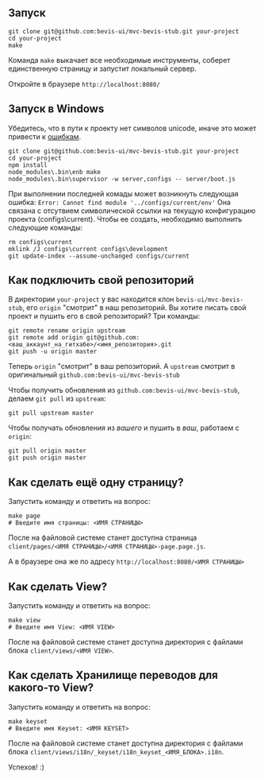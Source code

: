 ## Запуск
```shell
git clone git@github.com:bevis-ui/mvc-bevis-stub.git your-project
cd your-project
make
```
Команда `make` выкачает все необходимые инструменты, соберет единственную страницу и запустит локальный сервер.

Откройте в браузере `http://localhost:8080/`

## Запуск в Windows
Убедитесь, что в пути к проекту нет символов unicode, иначе это может привести к  [ошибкам](https://github.com/bevis-ui/bevis-stub/issues/9). 

```shell
git clone git@github.com:bevis-ui/mvc-bevis-stub.git your-project
cd your-project
npm install
node_modules\.bin\enb make
node_modules\.bin\supervisor -w server,configs -- server/boot.js
```
При выполнении последней комады может возникнуть следующая ошибка:
`Error: Cannot find module '../configs/current/env'`
Она связана с отсутвием символической ссылки на текущую конфигурацию проекта (configs\current). 
Чтобы ее создать, необходимо выполнить следующие команды:
```shell
rm configs\current
mklink /J configs\current configs\development
git update-index --assume-unchanged configs/current
```

## Как подключить свой репозиторий
В директории `your-project` у вас находится клон `bevis-ui/mvc-bevis-stub`, его `origin` "смотрит" в наш репозиторий.
 Вы хотите писать свой проект и пушить его в свой репозиторий? Три команды:  
```shell
git remote rename origin upstream
git remote add origin git@github.com:<ваш_аккаунт_на_гитхабе>/<имя_репозитория>.git
git push -u origin master
```
Теперь `origin` "смотрит" в ваш репозиторий. А `upstream` смотрит в оригинальный `github.com:bevis-ui/mvc-bevis-stub` 

Чтобы получить обновления из `github.com:bevis-ui/mvc-bevis-stub`, делаем `git pull` из `upstream`:
```
git pull upstream master
```
Чтобы получать обновления из _вашего_ и пушить в _ваш_, работаем с `origin`:
```
git pull origin master
git push origin master
```

## Как сделать ещё одну страницу?
Запустить команду и ответить на вопрос:
```shell
make page
# Введите имя страницы: <ИМЯ СТРАНИЦЫ>
```
После на файловой системе станет доступна страница `client/pages/<ИМЯ СТРАНИЦЫ>/<ИМЯ СТРАНИЦЫ>-page.page.js`.

А в браузере она же по адресу `http://localhost:8080/<ИМЯ СТРАНИЦЫ>`


## Как сделать View?
Запустить команду и ответить на вопрос:
```shell
make view
# Введите имя View: <ИМЯ VIEW>
```
После на файловой системе станет доступна директория с файлами блока `client/views/<ИМЯ VIEW>`.

## Как сделать Хранилище переводов для какого-то View?
Запустить команду и ответить на вопрос:
```shell
make keyset
# Введите имя Keyset: <ИМЯ KEYSET>
```
После на файловой системе станет доступна директория с файлами блока 
`client/views/i18n/_keyset/i18n_keyset_<ИМЯ_БЛОКА>.i18n`.

Успехов! :)
```
